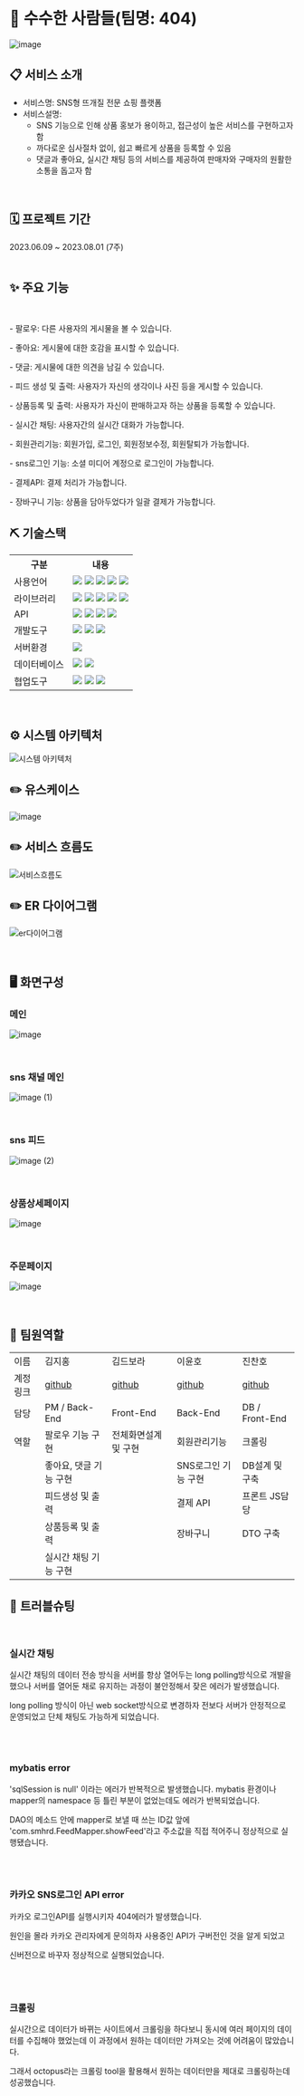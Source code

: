 # 🧶 수수한 사람들(팀명: 404)
![image](https://github.com/2023-SMHRD-SW-DataDesign-1/404-change-/assets/105475267/2072f8e2-2fe5-4b9c-a09e-df230e3d7bb4)


## 📋 서비스 소개
* 서비스명: SNS형 뜨개질 전문 쇼핑 플랫폼
* 서비스설명:
  - SNS 기능으로 인해 상품 홍보가 용이하고, 접근성이 높은 서비스를 구현하고자 함
  - 까다로운 심사절차 없이, 쉽고 빠르게 상품을 등록할 수 있음
  - 댓글과 좋아요, 실시간 채팅 등의 서비스를 제공하여 판매자와 구매자의 원활한 소통을 돕고자 함
<br>

## 🗓️ 프로젝트 기간
2023.06.09 ~ 2023.08.01 (7주)
<br>
<br>

## ✨ 주요 기능
<br>
<P>- 팔로우: 다른 사용자의 게시물을 볼 수 있습니다.</P>                           
<P>- 좋아요: 게시물에 대한 호감을 표시할 수 있습니다. </P>                            
<P>- 댓글: 게시물에 대한 의견을 남길 수 있습니다. </P>     
<P>- 피드 생성 및 출력: 사용자가 자신의 생각이나 사진 등을 게시할 수 있습니다. </P>    
<P>- 상품등록 및 출력: 사용자가 자신이 판매하고자 하는 상품을 등록할 수 있습니다.  </P>  
<P>- 실시간 채팅: 사용자간의 실시간 대화가 가능합니다.        </P>
<P>- 회원관리기능: 회원가입, 로그인, 회원정보수정, 회원탈퇴가 가능합니다. </P>
<P>- sns로그인 기능: 소셜 미디어 계정으로 로그인이 가능합니다. </P>
<P>- 결제API: 결제 처리가 가능합니다.    </P>
<P>- 장바구니 기능: 상품을 담아두었다가 일괄 결제가 가능합니다.   </P>

## ⛏️ 기술스택
<table>
    <tr>
        <th>구분</th>
        <th>내용</th>
    </tr>
    <tr>
        <td>사용언어</td>
        <td>
          <img src="https://img.shields.io/badge/JAVA-007396?style=for-the-badge&logo=java&logoColor=white">
          <img src="https://img.shields.io/badge/HTML5-E34F26?style=for-the-badge&logo=HTML5&logoColor=white" />
          <img src="https://img.shields.io/badge/CSS3-1572B6?style=for-the-badge&logo=CSS3&logoColor=white" />
          <img src="https://img.shields.io/badge/JavaScript-F7DF1E?style=for-the-badge&logo=JavaScript&logoColor=white" />
          <img src="https://img.shields.io/badge/python-3776AB?style=for-the-badge&logo=python&logoColor=white">
        </td>
    </tr>
    <tr>
        <td>라이브러리</td>
        <td>
          <img src="https://img.shields.io/badge/BootStrap-7952B3?style=for-the-badge&logo=BootStrap&logoColor=white" />
          <img src="https://img.shields.io/badge/jquery-0769AD?style=for-the-badge&logo=jquery&logoColor=white">
          <img src="https://img.shields.io/badge/lombok-F80000?style=for-the-badge&logo&logoColor=white" />
          <img src="https://img.shields.io/badge/Mybatis-181717?style=for-the-badge&logo&logoColor=white" />
          <img src="https://img.shields.io/badge/Maven-C71A36?style=for-the-badge&logo=apachemaven&logoColor=white" />
        </td>
    </tr>
   <tr>
        <td>API</td>
        <td>
          <img src="https://img.shields.io/badge/KakaoLogin-FFCD00?style=for-the-badge&logo=Kakao&logoColor=white" />
          <img src="https://img.shields.io/badge/KakaoPay-FFCD00?style=for-the-badge&logo=Kakao&logoColor=white" />
          <img src="https://img.shields.io/badge/Octoparse-007ACC?style=for-the-badge&logo=octopusdeploy&logoColor=white" />
          <img src="https://img.shields.io/badge/PortOne-F05032?style=for-the-badge&logo=&logoColor=white" />
        </td>
    </tr>
    <tr>
        <td>개발도구</td>
        <td>
          <img src="https://img.shields.io/badge/Eclipse-2C2255?style=for-the-badge&logo=Eclipse&logoColor=white" />
          <img src="https://img.shields.io/badge/VSCode-007ACC?style=for-the-badge&logo=VisualStudioCode&logoColor=white" />
          <img src="https://img.shields.io/badge/Jupyter-F37626?style=for-the-badge&logo=Jupyter&logoColor=white" />
        </td>
    </tr>
    <tr>
        <td>서버환경</td>
        <td>
            <img src="https://img.shields.io/badge/Apache Tomcat-D22128?style=for-the-badge&logo=Apache Tomcat&logoColor=white" />
        </td>
    </tr>
    <tr>
        <td>데이터베이스</td>
        <td>
            <img src="https://img.shields.io/badge/Oracle-F80000?style=for-the-badge&logo=Oracle&logoColor=white" />
            <img src="https://img.shields.io/badge/sqlDeveloper-E8E8E8?style=for-the-badge&logo=&logoColor=white" />
        </td>
    </tr>
    <tr>
        <td>협업도구</td>
        <td>
            <img src="https://img.shields.io/badge/Git-F05032?style=for-the-badge&logo=Git&logoColor=white" />
            <img src="https://img.shields.io/badge/GitHub-181717?style=for-the-badge&logo=GitHub&logoColor=white" />
            <img src="https://img.shields.io/badge/Notion-white?style=for-the-badge&logo=Notion&logoColor=000000&" />
        </td>
    </tr>
</table>


<br>


## ⚙️ 시스템 아키텍처
![시스템 아키텍처](https://github.com/2023-SMHRD-SW-DataDesign-1/404-change-/assets/134493664/358e60d1-9ccd-4809-92e8-5df085026483)





## ✏️ 유스케이스
![image](https://github.com/2023-SMHRD-SW-DataDesign-1/404-change-/assets/134522874/95226750-63e2-44ac-9193-0dd155e1ad58)


## ✏️ 서비스 흐름도
![서비스흐름도](https://github.com/2023-SMHRD-SW-DataDesign-1/404-change-/assets/134493664/79f5be60-a13e-4f37-aac9-c0877c9fa03b)




## ✏️ ER 다이어그램
![er다이어그램](https://github.com/2023-SMHRD-SW-DataDesign-1/404-change-/assets/105475267/5d6c8d7f-e6d7-490c-8c81-499411820801)

<br>
 
## 🖥️ 화면구성
### 메인
![image](https://github.com/2023-SMHRD-SW-DataDesign-1/404-change-/assets/134493664/0e5fe8fe-c692-4b5a-b1ff-8455546acae2)

<br>

### sns 채널 메인
![image (1)](https://github.com/2023-SMHRD-SW-DataDesign-1/404-change-/assets/134493664/daec1534-2021-47e4-973a-1dedd3ae7972)

<br>

### sns 피드
![image (2)](https://github.com/2023-SMHRD-SW-DataDesign-1/404-change-/assets/134493664/1c8e8cb1-32e5-47e5-91e9-5ea7b7c6ad1b)

<br>

### 상품상세페이지
![image](https://github.com/2023-SMHRD-SW-DataDesign-1/404-change-/assets/134493664/f8179a00-787a-41c9-83ca-27c847d77f3d)

<br>

### 주문페이지
![image](https://github.com/2023-SMHRD-SW-DataDesign-1/404-change-/assets/134493664/788c1f6e-c650-41c0-997b-fc6ebda16abf)

<br>

## 👑 팀원역할

<table>
  <tr>
    <td>이름</td>
    <td>김지홍</td>
    <td>김드보라</td> 
    <td>이윤호</td>
    <td>진찬호</td>
  </tr>
    <tr>
    <td>계정링크</td>
    <td><a href="https://github.com/philosokey-M" target='_blank'>github</a></td>
    <td><a href="https://github.com/DeboraKim1016" target='_blank'>github</a></td>
    <td><a href="https://github.com/dldbsgh00005" target='_blank'>github</a></td>
    <td><a href="https://github.com/jinchanho" target='_blank'>github</a></td>
  </tr>
  <tr>
    <td>담당</td>
    <td> PM / Back-End </td>
    <td> Front-End </td>
    <td> Back-End </td>
    <td> DB / Front-End </td>
  </tr>
  <tr>
    <td>역할</td>
    <td> 팔로우 기능 구현 </td>
    <td> 전체화면설계 및 구현</td>
    <td> 회원관리기능 </td>
    <td> 크롤링 </td>
  </tr>
  <tr>
    <td>  </td>
    <td> 좋아요, 댓글 기능 구현</td>
    <td>   </td>
    <td> SNS로그인 기능 구현 </td>
    <td> DB설계 및 구축 </td>
  </tr>
  <tr>
    <td>  </td>
    <td> 피드생성 및 출력</td>
    <td>   </td>
    <td> 결제 API </td>
    <td>  프론트 JS담당  </td>
  </tr>
  <tr>
    <td>  </td>
    <td> 상품등록 및 출력</td>
    <td>   </td>
    <td> 장바구니 </td>
    <td>  DTO 구축  </td>
  </tr>
  <tr>
    <td>  </td>
    <td> 실시간 채팅 기능 구현</td>
    <td>   </td>
    <td>   </td>
    <td>   </td>
  </tr> 
</table>




## 🔑 트러블슈팅
<br>
<h3>실시간 채팅 </h3>
<p>실시간 채팅의 데이터 전송 방식을 서버를 항상 열어두는 long polling방식으로 개발을 했으나 서버를 열어둔 채로 유지하는 과정이 불안정해서 잦은 에러가 발생했습니다.</p>
<p>long polling 방식이 아닌 web socket방식으로 변경하자 전보다 서버가 안정적으로 운영되었고 단체 채팅도 가능하게 되었습니다. </p>
<br>
<br>
<h3>mybatis error </h3>
<p>'sqlSession is null' 이라는 에러가 반복적으로 발생했습니다. mybatis 환경이나 mapper의 namespace 등 틀린 부분이 없었는데도 에러가 반복되었습니다.</p>
<p>DAO의 메소드 안에 mapper로 보낼 때 쓰는 ID값 앞에 'com.smhrd.FeedMapper.showFeed'라고 주소값을 직접 적어주니 정상적으로 실행됐습니다. </p>
<br>
<br>
<h3>카카오 SNS로그인 API error </h3>
<p>카카오 로그인API를 실행시키자 404에러가 발생했습니다.</p>
<p>원인을 몰라 카카오 관리자에게 문의하자 사용중인 API가 구버전인 것을 알게 되었고</p>
<p>신버전으로 바꾸자 정상적으로 실행되었습니다.</p>
<br>
<br>
<h3>크롤링 </h3>
<p>실시간으로 데이터가 바뀌는 사이트에서 크롤링을 하다보니 동시에 여러 페이지의 데이터를 수집해야 했었는데 이 과정에서 원하는 데이터만 가져오는 것에 어려움이 많았습니다.</p>
<p>그래서 octopus라는 크롤링 tool을 활용해서 원하는 데이터만을 제대로 크롤링하는데 성공했습니다.</p>

